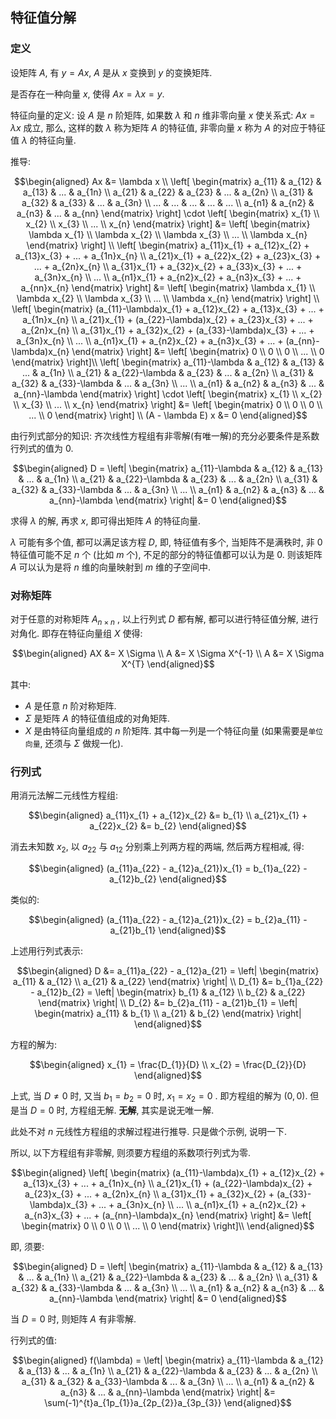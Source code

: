 ## 特征值分解



### 定义

设矩阵 $A$, 有 $y = Ax$, $A$ 是从 $x$ 变换到 $y$ 的变换矩阵. 

是否存在一种向量 $x$, 使得 $Ax = \lambda x = y$. 

特征向量的定义: 设 $A$ 是 $n$ 阶矩阵, 如果数 $\lambda$ 和 $n$ 维非零向量 $x$ 使关系式: $Ax = \lambda x$ 成立, 那么, 这样的数 $\lambda$ 称为矩阵 $A$ 的特征值, 非零向量 $x$ 称为 $A$ 的对应于特征值 $\lambda$ 的特征向量. 

推导: 

$$\begin{aligned} Ax &= \lambda x \\ \left[
\begin{matrix} a_{11} & a_{12} & a_{13} & ... & a_{1n} \\ a_{21} & a_{22} & a_{23} & ... & a_{2n} \\ a_{31} & a_{32} & a_{33} & ... & a_{3n} \\ ... & ... & ... & ... & ... \\ a_{n1} & a_{n2} & a_{n3} & ... & a_{nn} \end{matrix}
\right] \cdot \left[
\begin{matrix} x_{1} \\ x_{2} \\ x_{3} \\ ... \\ x_{n} \end{matrix}
\right] &= \left[
\begin{matrix} \lambda x_{1} \\ \lambda x_{2} \\ \lambda x_{3} \\ ... \\ \lambda x_{n} \end{matrix}
\right] \\ \left[
\begin{matrix} a_{11}x_{1} + a_{12}x_{2} + a_{13}x_{3} + ... + a_{1n}x_{n} \\ a_{21}x_{1} + a_{22}x_{2} + a_{23}x_{3} + ... + a_{2n}x_{n} \\ a_{31}x_{1} + a_{32}x_{2} + a_{33}x_{3} + ... + a_{3n}x_{n} \\ ... \\ a_{n1}x_{1} + a_{n2}x_{2} + a_{n3}x_{3} + ... + a_{nn}x_{n} \end{matrix}
\right] &= \left[
\begin{matrix} \lambda x_{1} \\ \lambda x_{2} \\ \lambda x_{3} \\ ... \\ \lambda x_{n} \end{matrix}
\right] \\ \left[
\begin{matrix} (a_{11}-\lambda)x_{1} + a_{12}x_{2} + a_{13}x_{3} + ... + a_{1n}x_{n} \\ a_{21}x_{1} + (a_{22}-\lambda)x_{2} + a_{23}x_{3} + ... + a_{2n}x_{n} \\ a_{31}x_{1} + a_{32}x_{2} + (a_{33}-\lambda)x_{3} + ... + a_{3n}x_{n} \\ ... \\ a_{n1}x_{1} + a_{n2}x_{2} + a_{n3}x_{3} + ... + (a_{nn}-\lambda)x_{n} \end{matrix}
\right] &= \left[
\begin{matrix} 0 \\ 0 \\ 0 \\ ... \\ 0 \end{matrix}
\right]\\ \left[
\begin{matrix} a_{11}-\lambda & a_{12} & a_{13} & ... & a_{1n} \\ a_{21} & a_{22}-\lambda & a_{23} & ... & a_{2n} \\ a_{31} & a_{32} & a_{33}-\lambda & ... & a_{3n} \\ ... \\ a_{n1} & a_{n2} & a_{n3} & ... & a_{nn}-\lambda \end{matrix}
\right] \cdot \left[
\begin{matrix} x_{1} \\ x_{2} \\ x_{3} \\ ... \\ x_{n} \end{matrix}
\right] &= \left[
\begin{matrix} 0 \\ 0 \\ 0 \\ ... \\ 0 \end{matrix}
\right] \\ (A - \lambda E) x &= 0 \end{aligned}$$ 



由行列式部分的知识: 齐次线性方程组有非零解(有唯一解)的充分必要条件是系数行列式的值为 0. 

$$\begin{aligned} D = \left|
\begin{matrix} a_{11}-\lambda & a_{12} & a_{13} & ... & a_{1n} \\ a_{21} & a_{22}-\lambda & a_{23} & ... & a_{2n} \\ a_{31} & a_{32} & a_{33}-\lambda & ... & a_{3n} \\ ... \\ a_{n1} & a_{n2} & a_{n3} & ... & a_{nn}-\lambda \end{matrix}
\right| &= 0 \end{aligned}$$ 

求得 $\lambda$ 的解, 再求 $x$, 即可得出矩阵 $A$ 的特征向量. 

$\lambda$ 可能有多个值, 都可以满足该方程 $D$, 即, 特征值有多个, 当矩阵不是满秩时, 非 $0$ 特征值可能不足 $n$ 个 (比如 $m$ 个), 不足的部分的特征值都可以认为是 $0$. 则该矩阵 $A$ 可以认为是将 $n$ 维的向量映射到 $m$ 维的子空间中. 



### 对称矩阵

对于任意的对称矩阵 $A_{n \times n}$ , 以上行列式 $D$ 都有解, 都可以进行特征值分解, 进行对角化. 即存在特征向量组 $X$ 使得: 

$$\begin{aligned} AX &= X \Sigma \\ A &= X \Sigma X^{-1} \\ A &= X \Sigma X^{T} \end{aligned}$$ 

其中: 

* $A$ 是任意 $n$ 阶对称矩阵. 
* $\Sigma$ 是矩阵 $A$ 的特征值组成的对角矩阵. 
* $X$ 是由特征向量组成的 $n$ 阶矩阵. 其中每一列是一个特征向量 (如果需要是`单位向量`, 还须与 $\Sigma$ 做规一化). 



### 行列式

用消元法解二元线性方程组: 

$$\begin{aligned} a_{11}x_{1} + a_{12}x_{2} &= b_{1} \\ a_{21}x_{1} + a_{22}x_{2} &= b_{2} \end{aligned}$$ 

消去未知数 $x_{2}$, 以 $a_{22}$ 与 $a_{12}$ 分别乘上列两方程的两端, 然后两方程相减, 得: 

$$\begin{aligned} (a_{11}a_{22} - a_{12}a_{21})x_{1} = b_{1}a_{22} - a_{12}b_{2} \end{aligned}$$ 

类似的: 

$$\begin{aligned} (a_{11}a_{22} - a_{12}a_{21})x_{2} = b_{2}a_{11} - a_{21}b_{1} \end{aligned}$$ 

上述用行列式表示: 



$$\begin{aligned} D &= a_{11}a_{22} - a_{12}a_{21} = \left|
\begin{matrix} a_{11} & a_{12} \\ a_{21} & a_{22} \end{matrix}
\right| \\ D_{1} &= b_{1}a_{22} - a_{12}b_{2} = \left|
\begin{matrix} b_{1} & a_{12} \\ b_{2} & a_{22} \end{matrix}
\right| \\ D_{2} &= b_{2}a_{11} - a_{21}b_{1} = \left|
\begin{matrix} a_{11} & b_{1} \\ a_{21} & b_{2} \end{matrix}
\right| \end{aligned}$$ 

方程的解为: 

$$\begin{aligned} x_{1} = \frac{D_{1}}{D} \\ x_{2} = \frac{D_{2}}{D} \end{aligned}$$ 

上式, 当 $D \ne 0$ 时, 又当 $b_{1} = b_{2} = 0$ 时, $x_{1} = x_{2} = 0$ . 即方程组的解为 $(0, 0)$. 但是当 $D=0$ 时, 方程组无解. **无解**, 其实是说无唯一解. 

此处不对 $n$ 元线性方程组的求解过程进行推导. 只是做个示例, 说明一下. 

所以, 以下方程组有非零解, 则须要方程组的系数项行列式为零. 

$$\begin{aligned}  \left[
\begin{matrix} (a_{11}-\lambda)x_{1} + a_{12}x_{2} + a_{13}x_{3} + ... + a_{1n}x_{n} \\ a_{21}x_{1} + (a_{22}-\lambda)x_{2} + a_{23}x_{3} + ... + a_{2n}x_{n} \\ a_{31}x_{1} + a_{32}x_{2} + (a_{33}-\lambda)x_{3} + ... + a_{3n}x_{n} \\ ... \\ a_{n1}x_{1} + a_{n2}x_{2} + a_{n3}x_{3} + ... + (a_{nn}-\lambda)x_{n} \end{matrix}
\right] &= \left[
\begin{matrix} 0 \\ 0 \\ 0 \\ ... \\ 0 \end{matrix}
\right]\\ \end{aligned}$$

即, 须要: 

$$\begin{aligned} D = \left|
\begin{matrix} a_{11}-\lambda & a_{12} & a_{13} & ... & a_{1n} \\ a_{21} & a_{22}-\lambda & a_{23} & ... & a_{2n} \\ a_{31} & a_{32} & a_{33}-\lambda & ... & a_{3n} \\ ... \\ a_{n1} & a_{n2} & a_{n3} & ... & a_{nn}-\lambda \end{matrix}
\right| &= 0 \end{aligned}$$

当 $D=0$ 时, 则矩阵 $A$ 有非零解. 



行列式的值: 

$$\begin{aligned} f(\lambda) = \left|
\begin{matrix} a_{11}-\lambda & a_{12} & a_{13} & ... & a_{1n} \\ a_{21} & a_{22}-\lambda & a_{23} & ... & a_{2n} \\ a_{31} & a_{32} & a_{33}-\lambda & ... & a_{3n} \\ ... \\ a_{n1} & a_{n2} & a_{n3} & ... & a_{nn}-\lambda \end{matrix}
\right| &= \sum(-1)^{t}a_{1p_{1}}a_{2p_{2}}a_{3p_{3}} \end{aligned}$$









